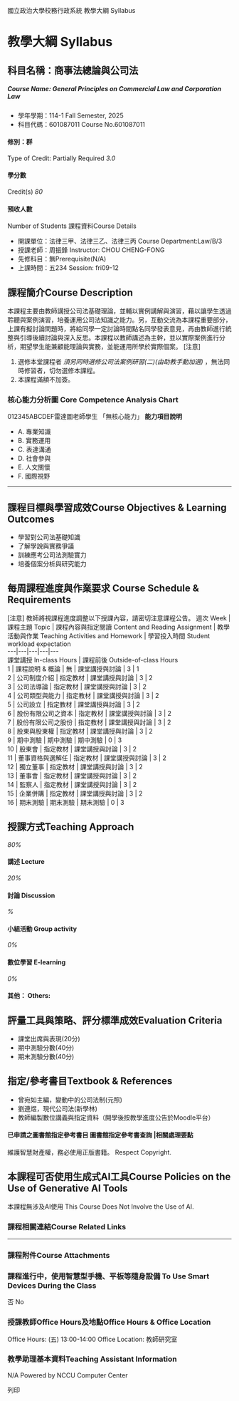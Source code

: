 國立政治大學校務行政系統 教學大綱 Syllabus
# 教學大綱 Syllabus
##  科目名稱：商事法總論與公司法
#####  Course Name: General Principles on Commercial Law and Corporation Law
  * 學年學期：114-1 Fall Semester, 2025 
  * 科目代碼：601087011 Course No.601087011


#### 修別：群
Type of Credit: Partially Required 
_3.0_
#### 學分數
Credit(s)
_80_
#### 預收人數
Number of Students
課程資料Course Details
  * 開課單位：法律三甲、法律三乙、法律三丙 Course Department:Law/B/3 
  * 授課老師：周振鋒 Instructor: CHOU CHENG-FONG 
  * 先修科目：無Prerequisite(N/A)
  * 上課時間：五234 Session: fri09-12 


##  課程簡介Course Description
本課程主要由教師講授公司法基礎理論，並輔以實例講解與演習，藉以讓學生透過聆聽與案例演習，培養運用公司法知識之能力。另，互動交流為本課程重要部分，上課有擬討論問題時，將給同學一定討論時間點名同學發表意見，再由教師進行統整與引導後續討論與深入反思。本課程以教師講述為主幹，並以實際案例進行分析，期望學生能兼顧能理論與實務，並能運用所學於實際個案。
[注意]
1. 選修本堂課程者 _須另同時選修公司法案例研習(二)(由助教手動加選)_ ，無法同時修習者，切勿選修本課程。
2. 本課程滿額不加簽。
###  核心能力分析圖 Core Competence Analysis Chart
012345ABCDEF雷達圖老師學生
「無核心能力」 
**能力項目說明**
  * A. 專業知識
  * B. 實務運用
  * C. 表達溝通
  * D. 社會參與
  * E. 人文關懷
  * F. 國際視野


* * *
##  課程目標與學習成效Course Objectives & Learning Outcomes 
  * 學習對公司法基礎知識
  * 了解學說與實務爭議
  * 訓練應考公司法測驗實力
  * 培養個案分析與研究能力


##  每周課程進度與作業要求 Course Schedule & Requirements
[注意] 教師將視課程進度調整以下授課內容，請密切注意課程公告。
週次 Week |  課程主題 Topic |  課程內容與指定閱讀 Content and Reading Assignment |  教學活動與作業 Teaching Activities and Homework |  學習投入時間 Student workload expectation  
---|---|---|---|---  
課堂講授 In-class Hours |  課程前後 Outside-of-class Hours  
1 |  課程說明 & 概論 |  無 |  課堂講授與討論 |  3 |  1  
2 |  公司制度介紹 |  指定教材 |  課堂講授與討論 |  3 |  2  
3 |  公司法導論 |  指定教材 |  課堂講授與討論 |  3 |  2  
4 |  公司類型與能力 |  指定教材 |  課堂講授與討論 |  3 |  2  
5 |  公司設立 |  指定教材 |  課堂講授與討論 |  3 |  2  
6 |  股份有限公司之資本 |  指定教材 |  課堂講授與討論 |  3 |  2  
7 |  股份有限公司之股份 |  指定教材 |  課堂講授與討論 |  3 |  2  
8 |  股東與股東權 |  指定教材 |  課堂講授與討論 |  3 |  2  
9 |  期中測驗 |  期中測驗 |  期中測驗 |  0 |  3  
10 |  股東會 |  指定教材 |  課堂講授與討論 |  3 |  2  
11 |  董事資格與選解任 |  指定教材 |  課堂講授與討論 |  3 |  2  
12 |  獨立董事 |  指定教材 |  課堂講授與討論 |  3 |  2  
13 |  董事會 |  指定教材 |  課堂講授與討論 |  3 |  2  
14 |  監察人 |  指定教材 |  課堂講授與討論 |  3 |  2  
15 |  企業併購 |  指定教材 |  課堂講授與討論 |  3 |  2  
16 |  期末測驗 |  期末測驗 |  期末測驗 |  0 |  3  
##  授課方式Teaching Approach
_80%_
####  講述 Lecture
_20%_
####  討論 Discussion
_%_
####  小組活動 Group activity
_0%_
####  數位學習 E-learning
_0%_
####  其他： Others:
##  評量工具與策略、評分標準成效Evaluation Criteria
  * 課堂出席與表現(20分)
  * 期中測驗分數(40分)
  * 期末測驗分數(40分)


##  指定/參考書目Textbook & References
  * 曾宛如主編，變動中的公司法制(元照)
  * 劉連煜，現代公司法(新學林)
  * 教師編製數位講義與指定資料（開學後按教學進度公告於Moodle平台）


####  已申請之圖書館指定參考書目  圖書館指定參考書查詢 |相關處理要點
維護智慧財產權，務必使用正版書籍。 Respect Copyright.
##  本課程可否使用生成式AI工具Course Policies on the Use of Generative AI Tools
本課程無涉及AI使用 This Course Does Not Involve the Use of AI.
###  課程相關連結Course Related Links
* * *
###  課程附件Course Attachments
###  課程進行中，使用智慧型手機、平板等隨身設備 To Use Smart Devices During the Class
否  No
###  授課教師Office Hours及地點Office Hours & Office Location
Office Hours: (五) 13:00-14:00
Office Location: 教師研究室
###  教學助理基本資料Teaching Assistant Information
N/A
Powered by NCCU Computer Center
  
列印
